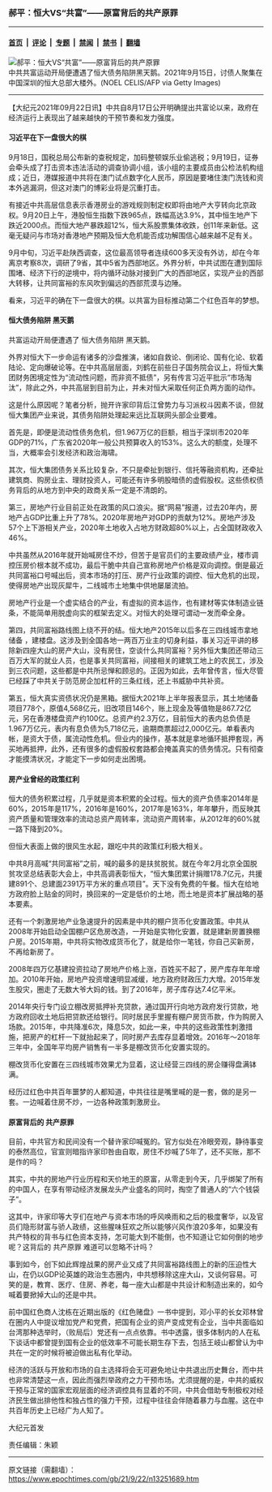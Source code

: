 ### 郝平：恒大VS“共富”——原富背后的共产原罪

---

#### [首页](../../../..?n13251689) &nbsp;|&nbsp; [评论](../../../../../epoch-comment?n13251689) &nbsp;|&nbsp; [专题](../../../../../epoch-special?n13251689) &nbsp;|&nbsp; [禁闻](../../../../../epoch-news?n13251689) &nbsp;|&nbsp; [禁书](../../../../../books?n13251689) &nbsp;|&nbsp; [翻墙](https://github.com/gfw-breaker/nogfw/blob/master/README.md?n13251689)


<div><img alt="郝平：恒大VS“共富”——原富背后的共产原罪" class="attachment-djy_600_400 size-djy_600_400 wp-post-image" src="https://i.epochtimes.com/assets/uploads/2021/09/id13248424-GettyImages-1235263163-600x400.jpg"/>
<div class="caption">
 中共共富运动开局便遭遇了恒大债务陷阱黑天鹅。2021年9月15日，讨债人聚集在中国深圳的恒大总部大楼外。(NOEL CELIS/AFP via Getty Images)
</div></div><hr/><div class="post_content" id="artbody" itemprop="articleBody">
 <!-- article content begin -->
 <p>
  【大纪元2021年09月22日讯】中共自8月17日公开明确提出共富论以来，政府在经济运行上表现出了越来越快的干预节奏和发力强度。
 </p>
 <h4>
  习近平在下一盘很大的棋
 </h4>
 <p>
  9月18日，国税总局公布新的查税规定，加码整顿娱乐业偷逃税；9月19日，证券会牵头成了打击资本违法活动的调查协调小组，该小组的主要成员由公检法机构组成；近日，港媒报道中共将在澳门试点数字化人民币，原因是要堵住澳门洗钱和资本外逃漏洞，但这对澳门的博彩业将是沉重打击。
 </p>
 <p>
  有接近中共高层信息表示香港房业的游戏规则制定权即将由地产大亨转向北京政权。9月20日上午，港股恒生指数下跌965点，跌幅高达3.9%，其中恒生地产下跌近2000点。而恒大地产暴跌超12%，恒大系股票集体收跌，创11年来新低。这毫无疑问与市场对香港地产预期及恒大危机能否成功解围信心越来越不足有关。
 </p>
 <p>
  9月中旬，习近平赴陕西调查，这位最高领导者连续600多天没有外访，却在今年离京考察8次，调研了9省，其中5省为西部地区。外界分析，中共试图在遭到国际围堵、经济下行的逆境中，将内循环动脉对接到广大的西部地区，实现产业的西部大转移，让共同富裕的东风吹到偏远的西部荒漠与边陲。
 </p>
 <p>
  看来，习近平的确在下一盘很大的棋。以共富为目标推动第二个红色百年的梦想。
 </p>
 <h4>
  <ok href="https://www.epochtimes.com/gb/tag/%E6%81%92%E5%A4%A7%E5%80%BA%E5%8A%A1%E9%99%B7%E9%98%B1.html">
   恒大债务陷阱
  </ok>
  黑天鹅
 </h4>
 <p>
  共富运动开局便遭遇了
  <ok href="https://www.epochtimes.com/gb/tag/%E6%81%92%E5%A4%A7%E5%80%BA%E5%8A%A1%E9%99%B7%E9%98%B1.html">
   恒大债务陷阱
  </ok>
  黑天鹅。
 </p>
 <p>
  外界对恒大下一步命运有诸多的沙盘推演，诸如自救论、倒闭论、国有化论、软着陆论、定向爆破论等。在中共高层层面，刘鹤在前些日子国务院会议上，将恒大集团财务困境定性为“流动性问题，而非资不抵债”，另有传言习近平批示“市场淘汰”，除此之外，中共高层到目前为止，并未对恒大采取任何正负两方面的动作。
 </p>
 <p>
  这是什么原因呢？笔者分析，抛开许家印背后江曾势力与习派权斗因素不谈，但就恒大集团产业来说，其债务陷阱处理起来远比互联网头部企业要难。
 </p>
 <p>
  首先是，即便是流动性债务危机，但1.967万亿的巨额，相当于深圳市2020年GDP的71%，广东省2020年一般公共预算收入的153%。这么大的额度，处理不当，大概率会引发经济和政治海啸。
 </p>
 <p>
  其次，恒大集团债务关系比较复杂，不只是牵扯到银行、信托等融资机构，还牵扯建筑商、购房业主、理财投资人，可能还有许多明股暗债的虚假股权。这些债权债务背后的从地方到中央的政商关系一定是不清朗的。
 </p>
 <p>
  第三，房地产行业目前正处在政策的风口浪尖。据“网易”报道，过去20年内，房地产占GDP比重上升了78%。2020年房地产对GDP的贡献为12%。房地产涉及57个上下游相关产业，2020年土地收入占地方财政超80%以上，占全国财政收入46%。
 </p>
 <p>
  中共虽然从2016年就开始喊房住不炒，但苦于是官员们的主要政绩产业，楼市调控压房价根本就不成功，最后干脆中共自己宣称房地产价格是双向调控。倒是最近共同富裕口号喊出后，资本市场的打压、房产行业政策的调控、恒大危机的出现，使得房地产出现灰犀牛，二线城市土地集中供地屡屡流拍。
 </p>
 <p>
  房地产行业是一个虚实结合的产业，有虚拟的资本运作，也有建材等实体制造业链条，不能简单用脱虚向实的框架去定义。对恒大的处理可谓动一发而牵全身。
 </p>
 <p>
  第四，共同富裕路线图上绕不开的结。恒大地产2015年以后多在三四线城市拿地储备 ，建楼盘。这涉及到全国各地一两百万业主的切身利益，事关习近平讲的移除新四座大山的房产大山，没有房住，空谈什么共同富裕？另外恒大集团还带动三百万大军的就业人员，也是事关共同富裕，间接相关的建筑工地上的农民工，涉及到三农问题，这些都是中共所忌惮和顾忌的。正因为如此，去年曾传言，恒大尽管已经踩了中共关于防范房企加杠杆的三条红线，还上书威胁中共补资。
 </p>
 <p>
  第五，恒大真实资债状况仍是黑箱。据恒大2021年上半年报表显示，其土地储备项目778个，原值4,568亿元，旧改项目146个，账上现金及等值物是867.72亿元，另在香港楼盘资产约100亿。总资产约2.3万亿，目前恒大的表内总负债是1.967万亿元，表内有息负债为5,718亿元，逾期商票超过2,000亿元。单看表内帐，是资大于债，属流动性危机。但业内的操作，基本就是拿地循环抵押套现，再买地再抵押，此外，还有很多的虚假股权套路都会掩盖真实的债务情况。只有彻查才能摸清状况，才能定下一步如何走出困境。
 </p>
 <h4>
  房产业曾经的政策红利
 </h4>
 <p>
  恒大的债务积累过程，几乎就是资本积累的全过程。恒大的资产负债率2014年是60%，2015年是117%，2016年是160%，2017年是163%，年年攀升，而反映其资产质量和管理效率的流动总资产周转率，流动资产周转率，从2012年的60%就一路下降到20%。
 </p>
 <p>
  但恒大表面上做的很风生水起，跟吃中共的政策红利极大相关。
 </p>
 <p>
  中共8月高喊“共同富裕”之前，喊的最多的是扶贫脱贫。就在今年2月北京全国脱贫攻坚总结表彰大会上，中共高调表彰恒大，“恒大集团累计捐赠178.7亿元，共援建891个、总建面2391万平方米的重点项目”。天下没有免费的午餐。恒大在给地方政府脸上贴金的同时，换回来的一定是低价的土地，而土地是资本扩展战略的基本要素。
 </p>
 <p>
  还有一个刺激房地产业急速提升的因素是中共的棚户货币化安置政策。中共从2008年开始启动全国棚户区危房改造，一开始是实物化安置，就是建新房置换棚户房。2015年期，中共将实物改成货币化了，就是给你一笔钱，你自己买新房，不再给新房了。
 </p>
 <p>
  2008年四万亿基建投资拉动了房地产价格上涨，百姓买不起了，房产库存年年增加。2010年开始，房地产投资增速明显减缓，地方政府财政压力大增。2015年发生股灾，圈走了无数大爷大妈的钱。到了2016年，房子库存达7.4亿平米。
 </p>
 <p>
  2014年央行专门设立棚改房抵押补充贷款，通过国开行向地方政府发行贷款，地方政府回收土地后把贷款还给银行。同时居民手里握有棚户房货币款，作为购房入场款。2015年，中共降准6次，降息5次，如此一来，中共的这些政策性刺激措施，把房产的杠杆一下就抬起来了，同时房产去库存显着增效。2016年～2018年三年中，全国年平均房产销售有一半多是棚改货币化安置实现的。
 </p>
 <p>
  棚改货币化安置在三四线城市效果尤为显着，这让经营三四线的房企赚得盘满钵满。
 </p>
 <p>
  经历过红色中共百年噩梦的人都知道，中共往往是嘴里喊的是一套，做的是另一套。一边喊着住房不炒，一边各种政策刺激房业。
 </p>
 <h4>
  原富背后的
  <ok href="https://www.epochtimes.com/gb/tag/%E5%85%B1%E4%BA%A7%E5%8E%9F%E7%BD%AA.html">
   共产原罪
  </ok>
 </h4>
 <p>
  目前，中共官方和民间没有一个替许家印喊冤的。官方似处在冷眼旁观，静待事变的泰然高位，官宣则暗指许家印咎由自取，房住不炒喊了5年了，还不买账，那不是作的吗？
 </p>
 <p>
  其实，中共的房地产行业历程和天价地王的原富，从零走到今天，几乎绑架了所有的中国人，在享有带动经济发展龙头产业盛名的同时，掏空了普通人的“六个钱袋子”。
 </p>
 <p>
  这其中，许家印等大亨们在地产与资本市场的呼风唤雨和之后的极度奢华，以及官员们隐形财富与骄人政绩，这些腥味狂欢之所以能够兴风作浪20多年，如果没有共产特权的背书与红色资本支持，怎可能大到不能倒，也不知道让它如何倒的地步呢？这背后的
  <ok href="https://www.epochtimes.com/gb/tag/%E5%85%B1%E4%BA%A7%E5%8E%9F%E7%BD%AA.html">
   共产原罪
  </ok>
  难道可以忽略不计吗？
 </p>
 <p>
  事到如今，创下如此辉煌战果的房产业又成了共同富裕路线图上的新的压迫性大山，在仍以GDP论英雄的政治生态圈内，中共想移除这座大山，又谈何容易。可笑的是，教育、医疗、住房、养老，每一座大山都是中共设计和制造出来的，如今喊着要掀掉大山的还是中共。
 </p>
 <p>
  前中国红色商人沈栋在近期出版的《红色赌盘》一书中提到，邓小平的长女邓林曾在圈内人中提议增加党产和党费，把国有企业的资产变成党有企业，当中共面临如台湾那种选举时，（败局后）党还有一点点依靠。书中透露，很多体制内的人在私下谈话中都曾提到国有企业的低效率不可能长期生存下去，包括王岐山都曾认为中共在一定的时候将被迫做出私有化举动。
 </p>
 <p>
  经济的活跃与开放和市场的自主选择将会无可避免地让中共退出历史舞台，而中共也非常清楚这一点，因此而强烈举政府之力干预市场。尤须提醒的是，中共的威权干预与正常的国家宏观层面的经济调控具有显着的不同，中共会借助专制极权对经济民生做出排他性和独占性的强力干预，过程中往往会伴随着暴力与血腥。这在中共百年历史上已经广为人知了。
 </p>
 <p>
  大纪元首发
 </p>
 <p>
  责任编辑：朱颖
 </p>
 <!-- article content end -->
 <div id="below_article_ad">
 </div>
</div>


---

原文链接（需翻墙）：https://www.epochtimes.com/gb/21/9/22/n13251689.htm